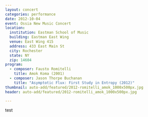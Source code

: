 ```yaml
---
layout: concert
categories: performance
date: 2012-10-04
event: Ossia New Music Concert
location:
  institution: Eastman School of Music
  building: Eastman East Wing
  venue: East Wing 415
  address: 433 East Main St
  city: Rochester
  state: NY
  zip: 14604
program:
  - composer: Fausto Romitelli
    title: Amok Koma (2001)
  - composer: Jason Thorpe Buchanan
    title: "Asymptotic Flux: First Study in Entropy (2012)"
thumbnail: auto-add/featured/2012-romitelli_amok_1000x500px.jpg
header: auto-add/featured/2012-romitelli_amok_1000x500px.jpg

---
```


test
